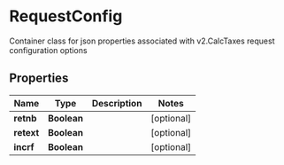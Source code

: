 

# RequestConfig

Container class for json properties associated with v2.CalcTaxes request configuration options
## Properties

Name | Type | Description | Notes
------------ | ------------- | ------------- | -------------
**retnb** | **Boolean** |  |  [optional]
**retext** | **Boolean** |  |  [optional]
**incrf** | **Boolean** |  |  [optional]



